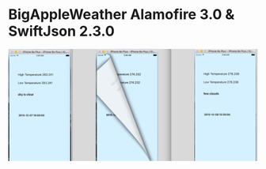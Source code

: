 # BigAppleWeather Alamofire 3.0 & SwiftJson 2.3.0

![alt tag](https://github.com/hellohelloye/BigAppleWeather/blob/master/Screen%20Shot%202015-12-20%20at%202.05.30%20AM.png)
